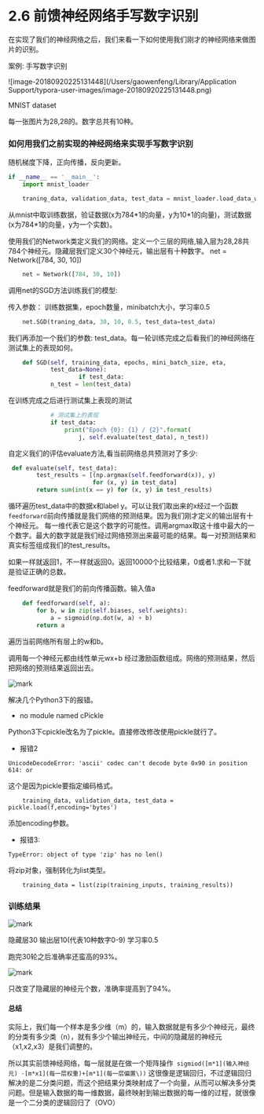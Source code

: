 # 2.6 前馈神经网络手写数字识别

在实现了我们的神经网络之后，我们来看一下如何使用我们刚才的神经网络来做图片的识别。

案例: 手写数字识别

![image-20180920225131448](/Users/gaowenfeng/Library/Application Support/typora-user-images/image-20180920225131448.png)

MNIST dataset

每一张图片为28,28的。数字总共有10种。

### 如何用我们之前实现的神经网络来实现手写数字识别

随机梯度下降，正向传播，反向更新。

```python
if __name__ == '__main__':
    import mnist_loader

    traning_data, validation_data, test_data = mnist_loader.load_data_wrapper()
```

从mnist中取训练数据，验证数据(x为784\*1的向量，y为10\*1的向量)，测试数据(x为784\*1的向量，y为一个实数)。

使用我们的Network类定义我们的网络。定义一个三层的网络,输入层为28,28共784个神经元。隐藏层我们定义30个神经元，输出层有十种数字。    net = Network([784, 30, 10])

```python
    net = Network([784, 30, 10])
```

调用net的SGD方法训练我们的模型:

传入参数： 训练数据集，epoch数量，minibatch大小，学习率0.5

```python
    net.SGD(traning_data, 30, 10, 0.5, test_data=test_data)
```

我们再添加一个我们的参数: test_data。每一轮训练完成之后看我们的神经网络在测试集上的表现如何。

```python
    def SGD(self, training_data, epochs, mini_batch_size, eta,
            test_data=None):
                    if test_data:
            n_test = len(test_data)
```

在训练完成之后进行测试集上表现的测试

```python
            # 测试集上的表现
            if test_data:
                print("Epoch {0}: {1} / {2}".format(
                    j, self.evaluate(test_data), n_test))
```

自定义我们的评估evaluate方法,看当前网络总共预测对了多少:

```python
 def evaluate(self, test_data):
        test_results = [(np.argmax(self.feedforward(x)), y)
                        for (x, y) in test_data]
        return sum(int(x == y) for (x, y) in test_results)
```

循环遍历test_data中的数据x和label y。可以让我们取出来的x经过一个函数`feedforward`前向传播就是我们网络的预测结果。因为我们刚才定义的输出层有十个神经元。
 每一维代表它是这个数字的可能性。调用argmax取这十维中最大的一个数字。最大的数字就是我们经过网络预测出来最可能的结果。每一对预测结果和真实标签组成我们的test_results。

如果一样就返回1，不一样就返回0。返回10000个比较结果，0或者1.求和一下就是验证正确的总数。

feedforward就是我们的前向传播函数。输入值a

```python
    def feedforward(self, a):
        for b, w in zip(self.biases, self.weights):
            a = sigmoid(np.dot(w, a) + b)
        return a
```

遍历当前网络所有层上的w和b。

调用每一个神经元都由线性单元wx+b 经过激励函数组成。网络的预测结果，然后把网络的预测结果返回出去。



![mark](http://myphoto.mtianyan.cn/blog/180331/bF77Lf1CG6.png?imageslim)

解决几个Python3下的报错。

- no module named cPickle

Python3下cpickle改名为了pickle。直接修改修改使用pickle就行了。

- 报错2

```
UnicodeDecodeError: 'ascii' codec can't decode byte 0x90 in position 614: or
```

这个是因为pickle要指定编码格式。

```
    training_data, validation_data, test_data = pickle.load(f,encoding='bytes')
```

添加encoding参数。

- 报错3:

```
TypeError: object of type 'zip' has no len()
```

将zip对象，强制转化为list类型。

```
    training_data = list(zip(training_inputs, training_results))
```

### 训练结果



![mark](http://myphoto.mtianyan.cn/blog/180331/80767EI2Hj.png?imageslim)

隐藏层30 输出层10(代表10种数字0-9) 学习率0.5

跑完30轮之后准确率还蛮高的93%。

![mark](http://myphoto.mtianyan.cn/blog/180331/a2g9F9jBkm.png?imageslim)

只改变了隐藏层的神经元个数，准确率提高到了94%。



#### 总结

实际上，我们每一个样本是多少维（m）的，输入数据就是有多少个神经元，最终的分类有多少类（n），就有多少个输出神经元，中间的隐藏层的神经元（x1,x2,x3）是我们调整的。

所以其实前馈神经网络，每一层就是在做一个矩阵操作` sigmiod([m*1](输入神经元) ·[m*x1](每一层权重)+[m*1](每一层偏置\))`  这很像是逻辑回归，不过逻辑回归解决的是二分类问题，而这个把结果分类映射成了一个向量，从而可以解决多分类问题。但是输入数据的每一维数据，最终映射到输出数据的每一维的过程，就很像是一个二分类的逻辑回归了（OVO）